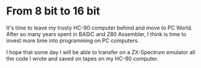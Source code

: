 From 8 bit to 16 bit
====================

It's time to leave my trusty HC-90 computer behind and move to PC World.
After so many years spent in BASIC and Z80 Assembler, I think is time to invest more time into programming on PC computers.

I hope that some day I will be able to transfer on a ZX-Spectrum emulator all the code I wrote and saved on tapes on my HC-90 computer.
